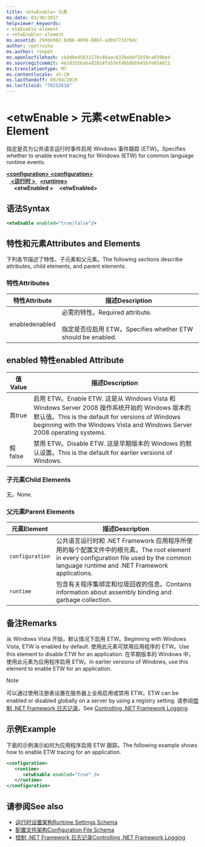 ```yaml
---
title: <etwEnable> 元素
ms.date: 03/30/2017
helpviewer_keywords:
- etwEnable element
- <etwEnable> element
ms.assetid: 29dde982-6d8b-4099-8867-ad0d7733f6dc
author: rpetrusha
ms.author: ronpet
ms.openlocfilehash: cb4d0ed5b33170c40aacb32bebbf1b59ca659be4
ms.sourcegitcommit: 4e2d355baba82814fa53efd6b8bbb45bfe054d11
ms.translationtype: MT
ms.contentlocale: zh-CN
ms.lasthandoff: 09/04/2019
ms.locfileid: "70252616"
---
```

# <a name="etwenable-element"></a><span data-ttu-id="edec6-102">\<etwEnable > 元素</span><span class="sxs-lookup"><span data-stu-id="edec6-102">\<etwEnable> Element</span></span>
<span data-ttu-id="edec6-103">指定是否为公共语言运行时事件启用 Windows 事件跟踪 (ETW)。</span><span class="sxs-lookup"><span data-stu-id="edec6-103">Specifies whether to enable event tracing for Windows (ETW) for common language runtime events.</span></span>  
  
<span data-ttu-id="edec6-104">[ **\<configuration>** ](../configuration-element.md)</span><span class="sxs-lookup"><span data-stu-id="edec6-104">[**\<configuration>**](../configuration-element.md)</span></span>\
<span data-ttu-id="edec6-105">&nbsp;&nbsp;[ **\<运行时 >** ](runtime-element.md)</span><span class="sxs-lookup"><span data-stu-id="edec6-105">&nbsp;&nbsp;[**\<runtime>**](runtime-element.md)</span></span>\
<span data-ttu-id="edec6-106">&nbsp;&nbsp;&nbsp;&nbsp; **\<etwEnabled >**</span><span class="sxs-lookup"><span data-stu-id="edec6-106">&nbsp;&nbsp;&nbsp;&nbsp;**\<etwEnabled>**</span></span>  
  
## <a name="syntax"></a><span data-ttu-id="edec6-107">语法</span><span class="sxs-lookup"><span data-stu-id="edec6-107">Syntax</span></span>  
  
```xml  
<etwEnable enabled="true|false"/>  
```  
  
## <a name="attributes-and-elements"></a><span data-ttu-id="edec6-108">特性和元素</span><span class="sxs-lookup"><span data-stu-id="edec6-108">Attributes and Elements</span></span>  
 <span data-ttu-id="edec6-109">下列各节描述了特性、子元素和父元素。</span><span class="sxs-lookup"><span data-stu-id="edec6-109">The following sections describe attributes, child elements, and parent elements.</span></span>  
  
### <a name="attributes"></a><span data-ttu-id="edec6-110">特性</span><span class="sxs-lookup"><span data-stu-id="edec6-110">Attributes</span></span>  
  
|<span data-ttu-id="edec6-111">特性</span><span class="sxs-lookup"><span data-stu-id="edec6-111">Attribute</span></span>|<span data-ttu-id="edec6-112">描述</span><span class="sxs-lookup"><span data-stu-id="edec6-112">Description</span></span>|  
|---------------|-----------------|  
|<span data-ttu-id="edec6-113">enabled</span><span class="sxs-lookup"><span data-stu-id="edec6-113">enabled</span></span>|<span data-ttu-id="edec6-114">必需的特性。</span><span class="sxs-lookup"><span data-stu-id="edec6-114">Required attribute.</span></span><br /><br /> <span data-ttu-id="edec6-115">指定是否应启用 ETW。</span><span class="sxs-lookup"><span data-stu-id="edec6-115">Specifies whether ETW should be enabled.</span></span>|  
  
## <a name="enabled-attribute"></a><span data-ttu-id="edec6-116">enabled 特性</span><span class="sxs-lookup"><span data-stu-id="edec6-116">enabled Attribute</span></span>  
  
|<span data-ttu-id="edec6-117">值</span><span class="sxs-lookup"><span data-stu-id="edec6-117">Value</span></span>|<span data-ttu-id="edec6-118">描述</span><span class="sxs-lookup"><span data-stu-id="edec6-118">Description</span></span>|  
|-----------|-----------------|  
|<span data-ttu-id="edec6-119">真</span><span class="sxs-lookup"><span data-stu-id="edec6-119">true</span></span>|<span data-ttu-id="edec6-120">启用 ETW。</span><span class="sxs-lookup"><span data-stu-id="edec6-120">Enable ETW.</span></span> <span data-ttu-id="edec6-121">这是从 Windows Vista 和 Windows Server 2008 操作系统开始的 Windows 版本的默认值。</span><span class="sxs-lookup"><span data-stu-id="edec6-121">This is the default for versions of Windows beginning with the Windows Vista and Windows Server 2008 operating systems.</span></span>|  
|<span data-ttu-id="edec6-122">假</span><span class="sxs-lookup"><span data-stu-id="edec6-122">false</span></span>|<span data-ttu-id="edec6-123">禁用 ETW。</span><span class="sxs-lookup"><span data-stu-id="edec6-123">Disable ETW.</span></span> <span data-ttu-id="edec6-124">这是早期版本的 Windows 的默认设置。</span><span class="sxs-lookup"><span data-stu-id="edec6-124">This is the default for earlier versions of Windows.</span></span>|  
  
### <a name="child-elements"></a><span data-ttu-id="edec6-125">子元素</span><span class="sxs-lookup"><span data-stu-id="edec6-125">Child Elements</span></span>  
 <span data-ttu-id="edec6-126">无。</span><span class="sxs-lookup"><span data-stu-id="edec6-126">None.</span></span>  
  
### <a name="parent-elements"></a><span data-ttu-id="edec6-127">父元素</span><span class="sxs-lookup"><span data-stu-id="edec6-127">Parent Elements</span></span>  
  
|<span data-ttu-id="edec6-128">元素</span><span class="sxs-lookup"><span data-stu-id="edec6-128">Element</span></span>|<span data-ttu-id="edec6-129">描述</span><span class="sxs-lookup"><span data-stu-id="edec6-129">Description</span></span>|  
|-------------|-----------------|  
|`configuration`|<span data-ttu-id="edec6-130">公共语言运行时和 .NET Framework 应用程序所使用的每个配置文件中的根元素。</span><span class="sxs-lookup"><span data-stu-id="edec6-130">The root element in every configuration file used by the common language runtime and .NET Framework applications.</span></span>|  
|`runtime`|<span data-ttu-id="edec6-131">包含有关程序集绑定和垃圾回收的信息。</span><span class="sxs-lookup"><span data-stu-id="edec6-131">Contains information about assembly binding and garbage collection.</span></span>|  
  
## <a name="remarks"></a><span data-ttu-id="edec6-132">备注</span><span class="sxs-lookup"><span data-stu-id="edec6-132">Remarks</span></span>  
 <span data-ttu-id="edec6-133">从 Windows Vista 开始，默认情况下启用 ETW。</span><span class="sxs-lookup"><span data-stu-id="edec6-133">Beginning with Windows Vista, ETW is enabled by default.</span></span> <span data-ttu-id="edec6-134">使用此元素可禁用应用程序的 ETW。</span><span class="sxs-lookup"><span data-stu-id="edec6-134">Use this element to disable ETW for an application.</span></span> <span data-ttu-id="edec6-135">在早期版本的 Windows 中，使用此元素为应用程序启用 ETW。</span><span class="sxs-lookup"><span data-stu-id="edec6-135">In earlier versions of Windows, use this element to enable ETW for an application.</span></span>  
  
> [!NOTE]
> <span data-ttu-id="edec6-136">可以通过使用注册表设置在服务器上全局启用或禁用 ETW。</span><span class="sxs-lookup"><span data-stu-id="edec6-136">ETW can be enabled or disabled globally on a server by using a registry setting.</span></span> <span data-ttu-id="edec6-137">请参阅[控制 .NET Framework 日志记录](../../../performance/controlling-logging.md)。</span><span class="sxs-lookup"><span data-stu-id="edec6-137">See [Controlling .NET Framework Logging](../../../performance/controlling-logging.md).</span></span>  
  
## <a name="example"></a><span data-ttu-id="edec6-138">示例</span><span class="sxs-lookup"><span data-stu-id="edec6-138">Example</span></span>  
 <span data-ttu-id="edec6-139">下面的示例演示如何为应用程序启用 ETW 跟踪。</span><span class="sxs-lookup"><span data-stu-id="edec6-139">The following example shows how to enable ETW tracing for an application.</span></span>  
  
```xml  
<configuration>  
   <runtime>  
      <etwEnable enabled="true" />  
   </runtime>  
</configuration>  
```  
  
## <a name="see-also"></a><span data-ttu-id="edec6-140">请参阅</span><span class="sxs-lookup"><span data-stu-id="edec6-140">See also</span></span>

- [<span data-ttu-id="edec6-141">运行时设置架构</span><span class="sxs-lookup"><span data-stu-id="edec6-141">Runtime Settings Schema</span></span>](index.md)
- [<span data-ttu-id="edec6-142">配置文件架构</span><span class="sxs-lookup"><span data-stu-id="edec6-142">Configuration File Schema</span></span>](../index.md)
- [<span data-ttu-id="edec6-143">控制 .NET Framework 日志记录</span><span class="sxs-lookup"><span data-stu-id="edec6-143">Controlling .NET Framework Logging</span></span>](../../../performance/controlling-logging.md)
